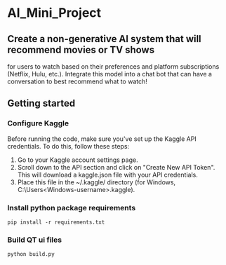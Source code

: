# AI_Mini_Project

##  Create a non-generative AI system that will recommend movies or TV shows
for users to watch based on their preferences and platform subscriptions (Netflix, Hulu,
etc.). Integrate this model into a chat bot that can have a conversation to best recommend
what to watch!

## Getting started

### Configure Kaggle
Before running the code, make sure you've set up the Kaggle API credentials. To do this, follow these steps:

1. Go to your Kaggle account settings page.
2. Scroll down to the API section and click on "Create New API Token". This will download a kaggle.json file with your API credentials.
3. Place this file in the ~/.kaggle/ directory (for Windows, C:\Users\<Windows-username>\.kaggle\).

### Install python package requirements
    pip install -r requirements.txt

### Build QT ui files
    python build.py

